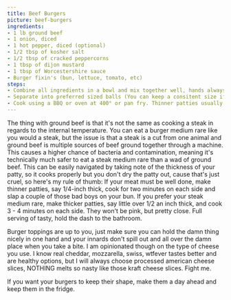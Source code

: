 ```yaml
---
title: Beef Burgers
picture: beef-burgers
ingredients:
- 1 lb ground beef
- 1 onion, diced
- 1 hot pepper, diced (optional)
- 1/2 tbsp of kosher salt
- 1/2 tbsp of cracked peppercorns
- 1 tbsp of dijon mustard
- 1 tbsp of Worcestershire sauce
- Burger fixin's (bun, lettuce, tomato, etc)
steps:
- Combine all ingredients in a bowl and mix together well, hands always work best.
- Separate into preferred sized balls (You can keep a consitent size if you use a measuring cup, I find 1/3 makes a nice patty) and flatten either using your fingers, a burger press, or even a lid from a decent sized jar. Make sure you use wax paper when using another item to flatten your burgers because food safety.
- Cook using a BBQ or oven at 400° or pan fry. Thinner patties usually only take 2 minutes per side and 4 minutes perside for thicker patties
---
```


The thing with ground beef is that it's not the same as cooking a steak in regards to the internal temperature. You can eat a burger medium rare like you would a steak, but the issue is that a steak is a cut from one animal and ground beef is multiple sources of beef ground together through a machine. This causes a higher chance of bacteria and contamination, meaning it's technically much safer to eat a steak medium rare than a wad of ground beef. This can be easily navigated by taking note of the thickness of your patty, so it cooks properly but you don't dry the patty out, cause that's just cruel, so here's my rule of thumb: If your meat must be well done, make thinner patties, say 1/4-inch thick, cook for two minutes on each side and slap a couple of those bad boys on your bun. If you prefer your steak medium rare, make thicker patties, say little over 1/2 an inch thick, and cook 3 - 4 minutes on each side. They won't be pink, but pretty close. Full serving of tasty, hold the dash to the bathroom.

Burger toppings are up to you, just make sure you can hold the damn thing nicely in one hand and your innards don't spill out and all over the damn place when you take a bite. I am opinionated though on the type of cheese you use. I know real cheddar, mozzarella, swiss, wtfever tastes better and are healthy options, but I will always choose processed american cheese slices, NOTHING melts so nasty like those kraft cheese slices. Fight me. 

If you want your burgers to keep their shape, make them a day ahead and keep them in the fridge.
